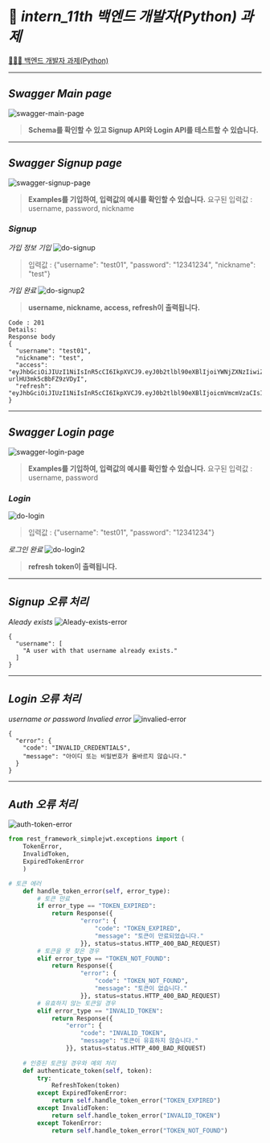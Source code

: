 # 🔌 *intern_11th 백엔드 개발자(Python) 과제*
[🙋🏻‍♀️ 백엔드 개발자 과제(Python)](https://teamsparta.notion.site/Python-1ad2dc3ef51481c89e92d6bf1020d3e6)

---

## *Swagger Main page*
![swagger-main-page](image/swagger/swagger-main-page.png)
> **Schema를 확인할 수 있고 Signup API와 Login API를 테스트할 수 있습니다.**

---

## *Swagger Signup page*
![swagger-signup-page](image/swagger/signup/swagger-signup-page.png)
> **Examples를 기입하여, 입력값의 예시를 확인할 수 있습니다.**
> 요구된 입력값 : username, password, nickname

### *Signup*
*가입 정보 기입*
![do-signup](image/swagger/signup/swagger-do-signup.png)
> 입력값 : {"username": "test01", "password": "12341234", "nickname": "test"}

*가입 완료*
![do-signup2](image/swagger/signup/swagger-do-signup2.png)
> **username, nickname, access, refresh이 출력됩니다.**
```
Code : 201	
Details:
Response body
{
  "username": "test01",
  "nickname": "test",
  "access": "eyJhbGciOiJIUzI1NiIsInR5cCI6IkpXVCJ9.eyJ0b2tlbl90eXBlIjoiYWNjZXNzIiwiZXhwIjoxNzQ1MDUzNTQyLCJpYXQiOjE3NDUwNTMyNDIsImp0aSI6ImQwNDcyODc4MTIwODRjMmRiOWE4YmEwZDI2MDVlNDhmIiwidXNlcl9pZCI6MX0.yuNTHYhVmH9eckO3SLObNQ-urlHU3mk5cBbFZ9zVDyI",
  "refresh": "eyJhbGciOiJIUzI1NiIsInR5cCI6IkpXVCJ9.eyJ0b2tlbl90eXBlIjoicmVmcmVzaCIsImV4cCI6MTc0NTEzOTY0MiwiaWF0IjoxNzQ1MDUzMjQyLCJqdGkiOiIxOGY2NTJiMWExZjY0MzZhOGJiNzNhMDk5YzY3NjM1OCIsInVzZXJfaWQiOjF9.VtGEOsrjr0FlPuXUGCicNFyo7yV58jEiQbnVvTUnQgY"
}
```

---

## *Swagger Login page*
![swagger-login-page](image/swagger/login/swagger-login-page.png)
> **Examples를 기입하여, 입력값의 예시를 확인할 수 있습니다.**
> 요구된 입력값 : username, password

### *Login*
![do-login](image/swagger/login/swagger-do-login.png)
> 입력값 : {"username": "test01", "password": "12341234"}

*로그인 완료*
![do-login2](image/swagger/login/swagger-do-login2.png)
> **refresh token이 출력됩니다.**

---

## *Signup 오류 처리*
*Aleady exists*
![Aleady-exists-error](image/swagger/signup/error/swagger-signup-already-exists-error.png)

```
{
  "username": [
    "A user with that username already exists."
  ]
}
```

---
## *Login 오류 처리*
*username or password Invalied error*
![invalied-error](image/swagger/login/error/swagger-login-invalied-error-result.png)

```
{
  "error": {
    "code": "INVALID_CREDENTIALS",
    "message": "아이디 또는 비밀번호가 올바르지 않습니다."
  }
}
```
---
## *Auth 오류 처리*
![auth-token-error](image/auth-error/auth-token-error.png)

```python
from rest_framework_simplejwt.exceptions import (
    TokenError,
    InvalidToken,
    ExpiredTokenError
    )

# 토큰 에러
    def handle_token_error(self, error_type):
        # 토큰 만료
        if error_type == "TOKEN_EXPIRED":
            return Response({
                    "error": {
                        "code": "TOKEN_EXPIRED",
                        "message": "토큰이 만료되었습니다."
                    }}, status=status.HTTP_400_BAD_REQUEST)
        # 토큰을 못 찾은 경우
        elif error_type == "TOKEN_NOT_FOUND":
            return Response({
                    "error": {
                        "code": "TOKEN_NOT_FOUND",
                        "message": "토큰이 없습니다."
                    }}, status=status.HTTP_400_BAD_REQUEST)
        # 유효하지 않는 토큰일 경우
        elif error_type == "INVALID_TOKEN":
            return Response({
                "error": {
                    "code": "INVALID_TOKEN",
                    "message": "토큰이 유효하지 않습니다."
                }}, status=status.HTTP_400_BAD_REQUEST)
        
    # 인증된 토큰일 경우와 예외 처리
    def authenticate_token(self, token):
        try:
            RefreshToken(token)
        except ExpiredTokenError:
            return self.handle_token_error("TOKEN_EXPIRED")
        except InvalidToken:
            return self.handle_token_error("INVALID_TOKEN")
        except TokenError:
            return self.handle_token_error("TOKEN_NOT_FOUND")
```